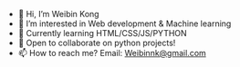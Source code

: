 - 👋 Hi, I’m Weibin Kong
- 👀 I’m interested in Web development & Machine learning
- 🌱 Currently learning HTML/CSS/JS/PYTHON
- 💞️ Open to collaborate on python projects!
- 📫 How to reach me? Email: Weibinnk@gmail.com

<!---
Weibin-K/Weibin-K is a ✨ special ✨ repository because its `README.md` (this file) appears on your GitHub profile.
You can click the Preview link to take a look at your changes.
--->
